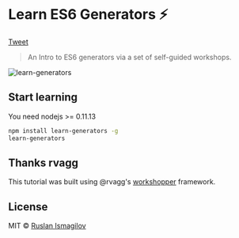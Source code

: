 Learn ES6 Generators :zap: 
================

<a href="https://twitter.com/share" class="twitter-share-button" data-text="Learn ES6 Generators!" data-via="is_ruslan">Tweet</a>
<script>!function(d,s,id){var js,fjs=d.getElementsByTagName(s)[0],p=/^http:/.test(d.location)?'http':'https';if(!d.getElementById(id)){js=d.createElement(s);js.id=id;js.src=p+'://platform.twitter.com/widgets.js';fjs.parentNode.insertBefore(js,fjs);}}(document, 'script', 'twitter-wjs');</script>

>An Intro to ES6 generators via a set of self-guided workshops.

![learn-generators](https://raw.githubusercontent.com/isRuslan/learn-generators/master/learn-generators.jpg)

## Start learning

You need nodejs >= 0.11.13 

```sh
npm install learn-generators -g
learn-generators
```

## Thanks rvagg

This tutorial was built using @rvagg's [workshopper](https://github.com/rvagg/workshopper) framework.


## License
MIT © [Ruslan Ismagilov](https://github.com/isRuslan)
